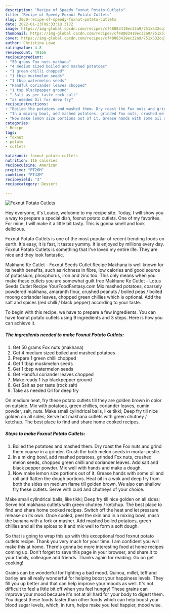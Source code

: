 ```yaml
---
description: "Recipe of Speedy Foxnut Potato Cutlets"
title: "Recipe of Speedy Foxnut Potato Cutlets"
slug: 3030-recipe-of-speedy-foxnut-potato-cutlets
date: 2022-01-23T09:33:18.317Z
image: https://img-global.cpcdn.com/recipes/cf48083419ec32a9/751x532cq70/foxnut-potato-cutlets-recipe-main-photo.jpg
thumbnail: https://img-global.cpcdn.com/recipes/cf48083419ec32a9/751x532cq70/foxnut-potato-cutlets-recipe-main-photo.jpg
cover: https://img-global.cpcdn.com/recipes/cf48083419ec32a9/751x532cq70/foxnut-potato-cutlets-recipe-main-photo.jpg
author: Christina Lowe
ratingvalue: 4.8
reviewcount: 40166
recipeingredient:
- "50 grams Fox nuts makhana"
- "4 medium sized boiled and mashed potatoes"
- "1 green chilli chopped"
- "1 tbsp muskmelon seeds"
- "1 tbsp watermelon seeds"
- "Handful coriander leaves chopped"
- "1 tsp blackpepper ground"
- " Salt as per taste rock salt"
- "as needed Oil for deep fry"
recipeinstructions:
- "Boiled the potatoes and mashed them. Dry roast the Fox nuts and grind them coarse in a grinder. Crush the both melon seeds in mortar pestle."
- "In a mixing bowl, add mashed potatoes, grinded Fox nuts, crushed melon seeds, chopped green chilli and coriander leaves. Add salt and black pepper powder. Mix well with hands and make a dough."
- "Now make lemon size portions out of it. Grease hands with some oil and roll and flatten the dough portions. Heat oil in a wok and deep fry from both the sides on medium flame till golden brown. We also can shallow fry these cutlets. Serve with curd and chutneys of your choice."
categories:
- Recipe
tags:
- foxnut
- potato
- cutlets

katakunci: foxnut potato cutlets 
nutrition: 116 calories
recipecuisine: American
preptime: "PT26M"
cooktime: "PT42M"
recipeyield: "3"
recipecategory: Dessert

---
```



![Foxnut Potato Cutlets](https://img-global.cpcdn.com/recipes/cf48083419ec32a9/751x532cq70/foxnut-potato-cutlets-recipe-main-photo.jpg)

Hey everyone, it's Louise, welcome to my recipe site. Today, I will show you a way to prepare a special dish, foxnut potato cutlets. One of my favorites. For mine, I will make it a little bit tasty. This is gonna smell and look delicious.

Foxnut Potato Cutlets is one of the most popular of recent trending foods on earth. It's easy, it is fast, it tastes yummy. It is enjoyed by millions every day. Foxnut Potato Cutlets is something that I've loved my entire life. They are nice and they look fantastic.

Makhane Ke Cutlet - Foxnut Seeds Cutlet Recipe Makhana is well known for its health benefits, such as richness in fibre, low calories and good source of potassium, phosphorus, iron and zinc too. This only means when you make these cutlets you are somewhat guilt free Makhane Ke Cutlet - Lotus Seeds Cutlet Recipe YourFoodFantasy.com Mix mashed potatoes, coarsely powdered makhana, amaranth flour, crushed peanuts / boiled peas / boiled moong coriander leaves, chopped green chillies which is optional. Add the salt and spices (red chilli / black pepper) according to your taste.


To begin with this recipe, we have to prepare a few ingredients. You can have foxnut potato cutlets using 9 ingredients and 3 steps. Here is how you can achieve it.

<!--inarticleads1-->

##### The ingredients needed to make Foxnut Potato Cutlets:

1. Get 50 grams Fox nuts (makhana)
1. Get 4 medium sized boiled and mashed potatoes
1. Prepare 1 green chilli chopped
1. Get 1 tbsp muskmelon seeds
1. Get 1 tbsp watermelon seeds
1. Get Handful coriander leaves chopped
1. Make ready 1 tsp blackpepper ground
1. Get  Salt as per taste (rock salt)
1. Take as needed Oil for deep fry


On medium heat, fry these potato cutlets till they are golden brown in color on outside. Mix with potatoes, green chillies, coriander leaves, cumin powder, salt, nuts. Make small cylindrical balls, like tikki; Deep fry till nice golden on all sides; Serve hot makhana cutlets with green chutney / ketchup. The best place to find and share home cooked recipes. 

<!--inarticleads2-->

##### Steps to make Foxnut Potato Cutlets:

1. Boiled the potatoes and mashed them. Dry roast the Fox nuts and grind them coarse in a grinder. Crush the both melon seeds in mortar pestle.
1. In a mixing bowl, add mashed potatoes, grinded Fox nuts, crushed melon seeds, chopped green chilli and coriander leaves. Add salt and black pepper powder. Mix well with hands and make a dough.
1. Now make lemon size portions out of it. Grease hands with some oil and roll and flatten the dough portions. Heat oil in a wok and deep fry from both the sides on medium flame till golden brown. We also can shallow fry these cutlets. Serve with curd and chutneys of your choice.


Make small cylindrical balls, like tikki; Deep fry till nice golden on all sides; Serve hot makhana cutlets with green chutney / ketchup. The best place to find and share home cooked recipes. Switch off the heat and let pressure release on its own. Once cooled, peel the skin and in a mixing bowl, mash the banana with a fork or masher. Add mashed boiled potatoes, green chillies and all the spices to it and mix well to form a soft dough. 

So that is going to wrap this up with this exceptional food foxnut potato cutlets recipe. Thank you very much for your time. I am confident you will make this at home. There's gonna be more interesting food at home recipes coming up. Don't forget to save this page in your browser, and share it to your family, colleague and friends. Thanks again for reading. Go on get cooking!

Grains can be wonderful for fighting a bad mood. Quinoa, millet, teff and barley are all really wonderful for helping boost your happiness levels. They fill you up better and that can help improve your moods as well. It's not difficult to feel a little bit off when you feel hungry! These grains can improve your mood because it's not at all hard for your body to digest them. You digest these foods faster than other foods which can help boost your blood sugar levels, which, in turn, helps make you feel happier, mood wise.
